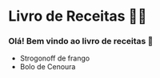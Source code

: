 # Livro de Receitas 👨‍🍳

### Olá! Bem vindo ao livro de receitas 👋
- Strogonoff de frango
- Bolo de Cenoura
